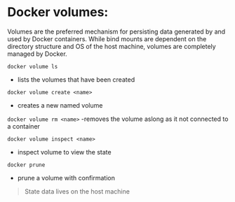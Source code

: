 
# Docker volumes: 

Volumes are the preferred mechanism for persisting data generated by and used by Docker containers. While bind mounts are dependent on the directory structure and OS of the host machine, volumes are completely managed by Docker. 

`docker volume ls`
- lists the volumes that have been created

`docker volume create <name>`
  - creates a new named volume

 `docker volume rm <name>`
  -removes the volume aslong as it not connected to a container
  

`docker volume inspect <name>`
  - inspect volume to view the state 
  
`docker prune` 
  - prune a volume with confirmation 

 
> State data lives on the host machine 
